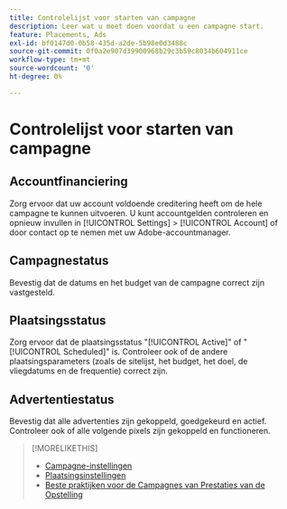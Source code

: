 ```yaml
---
title: Controlelijst voor starten van campagne
description: Leer wat u moet doen voordat u een campagne start.
feature: Placements, Ads
exl-id: bf0147d0-0b58-435d-a2de-5b98e0d3488c
source-git-commit: 0f0a2e907d39900968b29c3b59c8034b604911ce
workflow-type: tm+mt
source-wordcount: '0'
ht-degree: 0%

---
```


# Controlelijst voor starten van campagne

## Accountfinanciering

Zorg ervoor dat uw account voldoende creditering heeft om de hele campagne te kunnen uitvoeren. U kunt accountgelden controleren en opnieuw invullen in [!UICONTROL Settings] > [!UICONTROL Account] of door contact op te nemen met uw Adobe-accountmanager.

## Campagnestatus

Bevestig dat de datums en het budget van de campagne correct zijn vastgesteld.

## Plaatsingsstatus

Zorg ervoor dat de plaatsingsstatus &quot;[!UICONTROL Active]&quot; of &quot;[!UICONTROL Scheduled]&quot; is. Controleer ook of de andere plaatsingsparameters (zoals de sitelijst, het budget, het doel, de vliegdatums en de frequentie) correct zijn.

## Advertentiestatus

Bevestig dat alle advertenties zijn gekoppeld, goedgekeurd en actief. Controleer ook of alle volgende pixels zijn gekoppeld en functioneren.

>[!MORELIKETHIS]
>
>* [Campagne-instellingen](/help/dsp/campaign-management/campaigns/campaign-settings.md)
>* [Plaatsingsinstellingen](/help/dsp/campaign-management/placements/placement-settings.md)
>* [Beste praktijken voor de Campagnes van Prestaties van de Opstelling](/help/dsp/optimization/campaign-best-practices-performance.md)

